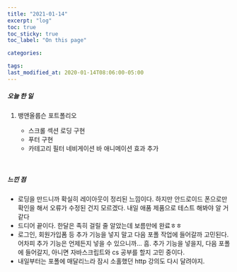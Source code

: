 ```yaml
---
title: "2021-01-14"
excerpt: "log"
toc: true
toc_sticky: true
toc_label: "On this page"

categories:

tags:
last_modified_at: 2020-01-14T08:06:00-05:00
---
```


##### 오늘 한 일

1. 뱅앤올룹슨 포트폴리오

   - 스크롤 섹션 로딩 구현
   - 푸터 구현
   - 카테고리 필터 네비게이션 바 애니메이션 효과 추가

<br />

##### 느낀 점

- 로딩을 만드니까 확실히 레이아웃이 정리된 느낌이다. 하지만 안드로이드 폰으로만 확인을 해서 오류가 수정된 건지 모르겠다. 내일 애품 제품으로 테스트 해봐야 알 거 같다
- 드디어 끝이다. 한달은 족히 걸릴 줄 알았는데 보름만에 완료ㅎㅎ
- 로그인, 회원가입폼 등 추가 기능을 넣지 말고 다음 포폴 작업에 들어갈까 고민된다. 어차피 추가 기능은 언제든지 넣을 수 있으니까... 흠. 추가 기능을 넣을지, 다음 포폴에 들어갈지, 아니면 자바스크립트와 cs 공부를 할지 고민 중이다.
- 내일부터는 포폴에 매달리느라 잠시 소홀했던 http 강의도 다시 달려야지.
